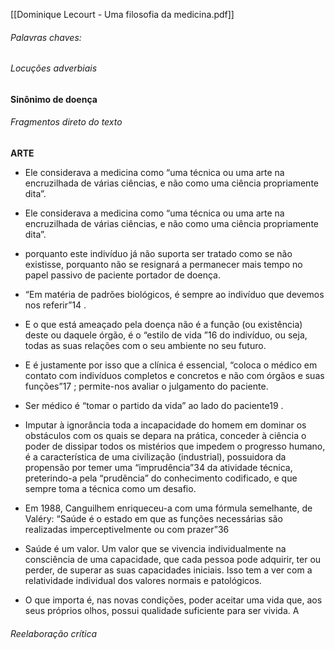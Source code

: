 [[Dominique Lecourt - Uma filosofia da medicina.pdf]]

###### Palavras chaves:
###### Locuções adverbiais 

**Sinônimo de doença**
###### Fragmentos direto do texto

**ARTE**
- Ele considerava a medicina como “uma técnica ou uma arte na encruzilhada de várias ciências, e não como uma ciência propriamente dita”.
- Ele considerava a medicina como “uma técnica ou uma arte na encruzilhada de várias ciências, e não como uma ciência propriamente dita”.

- porquanto este indivíduo já não suporta ser tratado como se não existisse, porquanto não se resignará a permanecer mais tempo no papel passivo de paciente portador de doença.
- “Em matéria de padrões biológicos, é sempre ao indivíduo que devemos nos referir”14 .
- E o que está ameaçado pela doença não é a função (ou existência) deste ou daquele órgão, é o “estilo de vida ”16 do indivíduo, ou seja, todas as suas relações com o seu ambiente no seu futuro.
- E é justamente por isso que a clínica é essencial, “coloca o médico em contato com indivíduos completos e concretos e não com órgãos e suas funções”17 ; permite-nos avaliar o julgamento do paciente.
- Ser médico é “tomar o partido da vida” ao lado do paciente19 .
- Imputar à ignorância toda a incapacidade do homem em dominar os obstáculos com os quais se depara na prática, conceder à ciência o poder de dissipar todos os mistérios que impedem o progresso humano, é a característica de uma civilização (industrial), possuidora da propensão por temer uma “imprudência”34 da atividade técnica, preterindo-a pela “prudência” do conhecimento codificado, e que sempre toma a técnica como um desafio.
- Em 1988, Canguilhem enriqueceu-a com uma fórmula semelhante, de Valéry: “Saúde é o estado em que as funções necessárias são realizadas imperceptivelmente ou com prazer”36
- Saúde é um valor. Um valor que se vivencia individualmente na consciência de uma capacidade, que cada pessoa pode adquirir, ter ou perder, de superar as suas capacidades iniciais. Isso tem a ver com a relatividade individual dos valores normais e patológicos.
- O que importa é, nas novas condições, poder aceitar uma vida que, aos seus próprios olhos, possui qualidade suficiente para ser vivida. A
###### Reelaboração crítica
